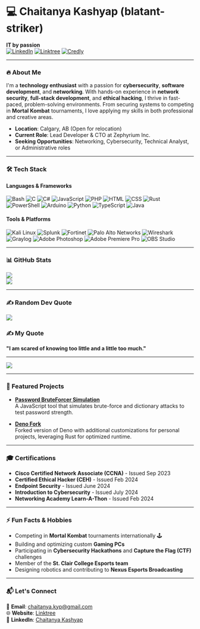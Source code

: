 # 💻 Chaitanya Kashyap (blatant-striker)
**IT by passion**  
[![LinkedIn](https://img.shields.io/badge/LinkedIn-Connect-blue)](https://www.linkedin.com/in/chaitanya-kashyap-7079b2239/) [![Linktree](https://img.shields.io/badge/Linktree-Explore-green)](https://linktr.ee/chaitanya.kyp) [![Credly](https://img.shields.io/badge/Certifications-View-orange)](https://www.credly.com/users/chaitanya-kashyap.6025dea7)

---

### 🔥 About Me
I'm a **technology enthusiast** with a passion for **cybersecurity**, **software development**, and **networking**. With hands-on experience in **network security**, **full-stack development**, and **ethical hacking**, I thrive in fast-paced, problem-solving environments. From securing systems to competing in **Mortal Kombat** tournaments, I love applying my skills in both professional and creative areas.

- **Location**: Calgary, AB (Open for relocation)  
- **Current Role**: Lead Developer & CTO at Zephyrium Inc.  
- **Seeking Opportunities**: Networking, Cybersecurity, Technical Analyst, or Administrative roles  

---

### 🛠️ Tech Stack
#### **Languages & Frameworks**
![Bash](https://img.shields.io/badge/Bash-4EAA25?style=flat&logo=gnu-bash&logoColor=white)
![C](https://img.shields.io/badge/C-00599C?style=flat&logo=c&logoColor=white)
![C#](https://img.shields.io/badge/C%23-239120?style=flat&logo=c-sharp&logoColor=white)
![JavaScript](https://img.shields.io/badge/JavaScript-F7DF1E?style=flat&logo=javascript&logoColor=black)
![PHP](https://img.shields.io/badge/PHP-777BB4?style=flat&logo=php&logoColor=white)
![HTML](https://img.shields.io/badge/HTML-E34F26?style=flat&logo=html5&logoColor=white)
![CSS](https://img.shields.io/badge/CSS-1572B6?style=flat&logo=css3&logoColor=white)
![Rust](https://img.shields.io/badge/Rust-000000?style=flat&logo=rust&logoColor=white)
![PowerShell](https://img.shields.io/badge/PowerShell-5391FE?style=flat&logo=powershell&logoColor=white)
![Arduino](https://img.shields.io/badge/Arduino-00979D?style=flat&logo=arduino&logoColor=white)
![Python](https://img.shields.io/badge/Python-3776AB?style=flat&logo=python&logoColor=white)
![TypeScript](https://img.shields.io/badge/TypeScript-007ACC?style=flat&logo=typescript&logoColor=white)
![Java](https://img.shields.io/badge/Java-007396?style=flat&logo=java&logoColor=white)

#### **Tools & Platforms**
![Kali Linux](https://img.shields.io/badge/Kali_Linux-557C94?style=flat&logo=kali-linux&logoColor=white) 
![Splunk](https://img.shields.io/badge/Splunk-000000?style=flat&logo=splunk&logoColor=white)
![Fortinet](https://img.shields.io/badge/Fortinet-EE3124?style=flat&logo=fortinet&logoColor=white)
![Palo Alto Networks](https://img.shields.io/badge/Palo_Alto_Networks-ED1C24?style=flat&logo=palo-alto-networks&logoColor=white)
![Wireshark](https://img.shields.io/badge/Wireshark-1679A7?style=flat&logo=wireshark&logoColor=white)
![Graylog](https://img.shields.io/badge/Graylog-444444?style=flat&logo=graylog&logoColor=red)
![Adobe Photoshop](https://img.shields.io/badge/Photoshop-31A8FF?style=flat&logo=adobe-photoshop&logoColor=white)
![Adobe Premiere Pro](https://img.shields.io/badge/Premiere_Pro-9999FF?style=flat&logo=adobe-premiere-pro&logoColor=white)
![OBS Studio](https://img.shields.io/badge/OBS_Studio-302E31?style=flat&logo=obs-studio&logoColor=white)

---

### 📊 GitHub Stats

![](https://github-readme-streak-stats.herokuapp.com/?user=blatant-striker&theme=dark&hide_border=false)<br/>
![](https://github-readme-stats.vercel.app/api/top-langs/?username=blatant-striker&theme=dark&hide_border=false&include_all_commits=true&count_private=true&layout=compact)

---

### ✍️ Random Dev Quote
![](https://quotes-github-readme.vercel.app/api?type=horizontal&theme=radical)

### ✍️ My Quote
**"I am scared of knowing too little and a little too much."**

---

[![](https://visitcount.itsvg.in/api?id=blatant-striker&icon=0&color=0)](https://visitcount.itsvg.in)

---

### 🚀 Featured Projects
- **[Password BruteForcer Simulation](https://github.com/blatant-striker/Password-BruteForcer-Simulation)**  
  A JavaScript tool that simulates brute-force and dictionary attacks to test password strength.  

- **[Deno Fork](https://github.com/blatant-striker/deno)**  
  Forked version of Deno with additional customizations for personal projects, leveraging Rust for optimized runtime.  

---

### 🎓 Certifications
- **Cisco Certified Network Associate (CCNA)** - Issued Sep 2023  
- **Certified Ethical Hacker (CEH)** - Issued Feb 2024  
- **Endpoint Security** - Issued June 2024  
- **Introduction to Cybersecurity** - Issued July 2024  
- **Networking Academy Learn-A-Thon** - Issued Feb 2024  

---

### ⚡ Fun Facts & Hobbies
- Competing in **Mortal Kombat** tournaments internationally 🕹️  
- Building and optimizing custom **Gaming PCs**  
- Participating in **Cybersecurity Hackathons** and **Capture the Flag (CTF)** challenges  
- Member of the **St. Clair College Esports team**  
- Designing robotics and contributing to **Nexus Esports Broadcasting**  

---

### 📬 Let's Connect
📧 **Email**: [chaitanya.kyp@gmail.com](mailto:chaitanya.kyp@gmail.com)  
🌐 **Website**: [Linktree](https://linktr.ee/chaitanya.kyp)  
📍 **LinkedIn**: [Chaitanya Kashyap](https://www.linkedin.com/in/chaitanya-kashyap-7079b2239/)

<!-- Proudly created with GPRM ( https://gprm.itsvg.in ) -->
